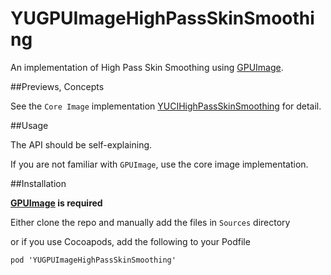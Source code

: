 # YUGPUImageHighPassSkinSmoothing

An implementation of High Pass Skin Smoothing using [GPUImage](https://github.com/BradLarson/GPUImage).

##Previews, Concepts

See the `Core Image` implementation [YUCIHighPassSkinSmoothing](https://github.com/YuAo/YUCIHighPassSkinSmoothing) for detail.

##Usage

The API should be self-explaining.

If you are not familiar with `GPUImage`, use the core image implementation.

##Installation

__[GPUImage](https://github.com/BradLarson/GPUImage) is required__

Either clone the repo and manually add the files in `Sources` directory

or if you use Cocoapods, add the following to your Podfile

	pod 'YUGPUImageHighPassSkinSmoothing'

